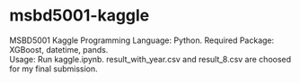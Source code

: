 # msbd5001-kaggle
MSBD5001 Kaggle 
Programming Language: Python. 
Required Package: XGBoost, datetime, pands.  
Usage: Run kaggle.ipynb. 
result_with_year.csv and result_8.csv are choosed for my final submission. 
